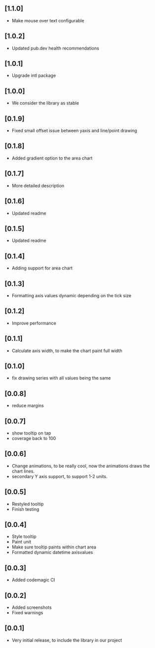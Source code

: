 ## [1.1.0]

* Make mouse over text configurable

## [1.0.2]

* Updated pub.dev health recommendations

## [1.0.1]

* Upgrade intl package

## [1.0.0]

* We consider the library as stable

## [0.1.9]

* Fixed small offset issue between yaxis and line/point drawing

## [0.1.8]

* Added gradient option to the area chart

## [0.1.7]

* More detailed description

## [0.1.6]

* Updated readme

## [0.1.5]

* Updated readme

## [0.1.4]

* Adding support for area chart

## [0.1.3]

* Formatting axis values dynamic depending on the tick size

## [0.1.2]

* Improve performance

## [0.1.1]

* Calculate axis width, to make the chart paint full width

## [0.1.0]

* fix drawing series with all values being the same

## [0.0.8]

* reduce margins

## [0.0.7]

* show tooltip on tap
* coverage back to 100

## [0.0.6]

* Change animations, to be really cool, now the animations draws the chart lines.
* secondary Y axis support, to support 1-2 units.

## [0.0.5]

* Restyled tooltip
* Finish testing

## [0.0.4]

* Style tooltip
* Paint unit
* Make sure tooltip paints within chart area
* Formatted dynamic datetime axisvalues

## [0.0.3]

* Added codemagic CI

## [0.0.2]

* Added screenshots
* Fixed warnings

## [0.0.1]

* Very initial release, to include the library in our project